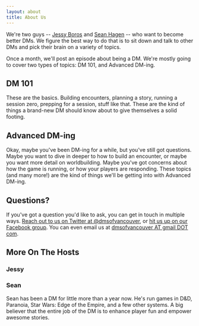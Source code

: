 ```yaml
---
layout: about
title: About Us
---
```


We're two guys -- [Jessy Boros](http://twitter.com/JessyTheRed)
and [Sean Hagen](http://seanhagen.ca) -- who want to become better DMs. We
figure the best way to do that is to sit down and talk to other DMs and pick
their brain on a variety of topics. 

Once a month, we'll post an episode about being a DM. We're mostly going to
cover two types of topics: DM 101, and Advanced DM-ing.

## DM 101

These are the basics. Building encounters, planning a story, running a session
zero, prepping for a session, stuff like that. These are the kind of things a
brand-new DM should know about to give themselves a solid footing.

## Advanced DM-ing

Okay, maybe you've been DM-ing for a while, but you've still got
questions. Maybe you want to dive in deeper to how to build an encounter, or
maybe you want more detail on worldbuilding. Maybe you've got concerns about how
the game is running, or how your players are responding. These topics (and many
more!) are the kind of things we'll be getting into with Advanced DM-ing.

## Questions?

If you've got a question you'd like to ask, you can get in touch in multiple
ways. [Reach out to us on Twitter at @dmsofvancouver](https://twitter.com/{{site.social.twitter}}),
or
[hit us up on our Facebook group](https://www.facebook.com/{{site.social.facebook}}). You
can even email us at [dmsofvancouver AT gmail DOT com](mailto:{{site.social.email}}).

## More On The Hosts

### Jessy

<!-- jessy bio -->

### Sean

Sean has been a DM for little more than a year now. He's run games in D&D,
Paranoia, Star Wars: Edge of the Empire, and a few other systems. A big believer
that the entire job of the DM is to enhance player fun and empower awesome stories.

